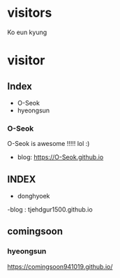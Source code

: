 
# visitors

Ko eun kyung


# visitor

## Index
- O-Seok
- hyeongsun

### O-Seok

O-Seok is awesome !!!!! lol :)

- blog: https://O-Seok.github.io


## INDEX
- donghyoek

-blog : tjehdgur1500.github.io

## comingsoon

### hyeongsun

https://comingsoon941019.github.io/





